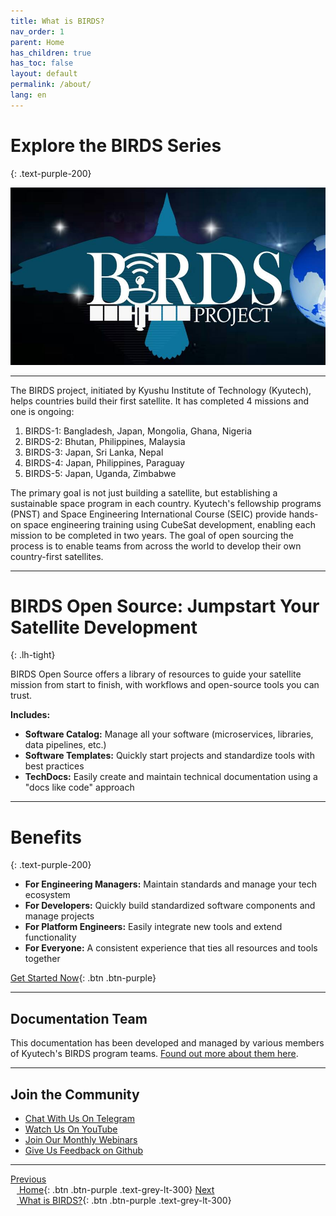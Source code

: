 ```yaml
---
title: What is BIRDS?  
nav_order: 1  
parent: Home  
has_children: true  
has_toc: false
layout: default  
permalink: /about/  
lang: en  
---
```


# Explore the BIRDS Series  
{: .text-purple-200}  

![original birds logo](/assets/images/logo_2018_07.png)  

---

The BIRDS project, initiated by Kyushu Institute of Technology (Kyutech), helps countries build their first satellite. It has completed 4 missions and one is ongoing:

1. BIRDS-1: Bangladesh, Japan, Mongolia, Ghana, Nigeria  
2. BIRDS-2: Bhutan, Philippines, Malaysia  
3. BIRDS-3: Japan, Sri Lanka, Nepal  
4. BIRDS-4: Japan, Philippines, Paraguay  
5. BIRDS-5: Japan, Uganda, Zimbabwe  

The primary goal is not just building a satellite, but establishing a sustainable space program in each country. Kyutech's fellowship programs (PNST) and Space Engineering International Course (SEIC) provide hands-on space engineering training using CubeSat development, enabling each mission to be completed in two years. The goal of open sourcing the process is to enable teams from across the world to develop their own country-first satellites.

---

# BIRDS Open Source: Jumpstart Your Satellite Development  
{: .lh-tight}  

BIRDS Open Source offers a library of resources to guide your satellite mission from start to finish, with workflows and open-source tools you can trust.

**Includes:**  
- **Software Catalog:** Manage all your software (microservices, libraries, data pipelines, etc.)  
- **Software Templates:** Quickly start projects and standardize tools with best practices  
- **TechDocs:** Easily create and maintain technical documentation using a "docs like code" approach  

---
# Benefits  
{: .text-purple-200}

- **For Engineering Managers:** Maintain standards and manage your tech ecosystem  
- **For Developers:** Quickly build standardized software components and manage projects  
- **For Platform Engineers:** Easily integrate new tools and extend functionality  
- **For Everyone:** A consistent experience that ties all resources and tools together

[Get Started Now]({{site.url}}/get-started){: .btn .btn-purple}  

---
## Documentation Team  

This documentation has been developed and managed by various members of Kyutech's BIRDS program teams. [Found out more about them here]({{site.url}}/overview/birds/teams.html).

---
## Join the Community  

- [Chat With Us On Telegram](https://t.me/+D3BCqCmceQ41ZGFl)
- [Watch Us On YouTube](https://www.youtube.com/@kyutechseic4187)
- [Join Our Monthly Webinars](https://lean-sat.org/opensource/)
- [Give Us Feedback on Github](https://github.com/BIRDSOpenSource/BIRDSOpenSource.github.io/issues/new?template=Blank+issue)

---
[Previous <br /> <img src="https://raw.githubusercontent.com/FortAwesome/Font-Awesome/6.x/svgs/solid/angles-left.svg" width="10" height="10"> Home]({{site.url}}){: .btn .btn-purple .text-grey-lt-300} 
[Next <br /> <img src="https://raw.githubusercontent.com/FortAwesome/Font-Awesome/6.x/svgs/solid/angles-right.svg" width="10" height="10"> What is BIRDS?]({{site.url}}/overview/birds/bus-page.html){: .btn .btn-purple .text-grey-lt-300}
